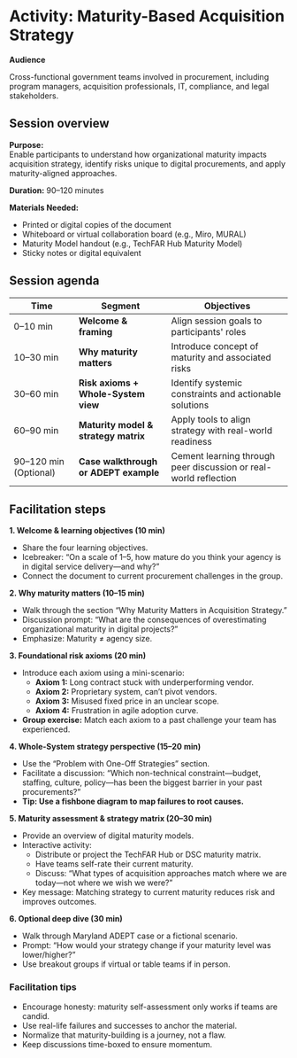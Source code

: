 # Activity: Maturity-Based Acquisition Strategy

**Audience**

Cross-functional government teams involved in procurement, including program managers, acquisition professionals, IT, compliance, and legal stakeholders.

## Session overview

**Purpose:**  
Enable participants to understand how organizational maturity impacts acquisition strategy, identify risks unique to digital procurements, and apply maturity-aligned approaches.

**Duration:** 90–120 minutes

**Materials Needed:**

* Printed or digital copies of the document  
* Whiteboard or virtual collaboration board (e.g., Miro, MURAL)  
* Maturity Model handout (e.g., TechFAR Hub Maturity Model)  
* Sticky notes or digital equivalent

## Session agenda

| Time | Segment | Objectives |
| ----- | ----- | ----- |
| 0–10 min | **Welcome & framing** | Align session goals to participants' roles |
| 10–30 min | **Why maturity matters** | Introduce concept of maturity and associated risks |
| 30–60 min | **Risk axioms \+ Whole-System view** | Identify systemic constraints and actionable solutions |
| 60–90 min | **Maturity model & strategy matrix** | Apply tools to align strategy with real-world readiness |
| 90–120 min (Optional) | **Case walkthrough or ADEPT example** | Cement learning through peer discussion or real-world reflection |

## Facilitation steps

**1\. Welcome & learning objectives (10 min)**
* Share the four learning objectives.  
* Icebreaker: “On a scale of 1–5, how mature do you think your agency is in digital service delivery—and why?”  
* Connect the document to current procurement challenges in the group.

**2\. Why maturity matters (10–15 min)**
* Walk through the section “Why Maturity Matters in Acquisition Strategy.”  
* Discussion prompt: “What are the consequences of overestimating organizational maturity in digital projects?”  
* Emphasize: Maturity ≠ agency size.

**3\. Foundational risk axioms (20 min)**
* Introduce each axiom using a mini-scenario:  
  * **Axiom 1:** Long contract stuck with underperforming vendor.  
  * **Axiom 2:** Proprietary system, can’t pivot vendors.  
  * **Axiom 3:** Misused fixed price in an unclear scope.  
  * **Axiom 4:** Frustration in agile adoption curve.  
* **Group exercise:** Match each axiom to a past challenge your team has experienced.

**4\. Whole-System strategy perspective (15–20 min)**
* Use the “Problem with One-Off Strategies” section.  
* Facilitate a discussion: “Which non-technical constraint—budget, staffing, culture, policy—has been the biggest barrier in your past procurements?”  
* **Tip: Use a fishbone diagram to map failures to root causes.**

**5\. Maturity assessment & strategy matrix (20–30 min)**
* Provide an overview of digital maturity models.  
* Interactive activity:  
  * Distribute or project the TechFAR Hub or DSC maturity matrix.  
  * Have teams self-rate their current maturity.  
  * Discuss: “What types of acquisition approaches match where we are today—not where we wish we were?”  
* Key message: Matching strategy to current maturity reduces risk and improves outcomes.

**6\. Optional deep dive (30 min)**
* Walk through Maryland ADEPT case or a fictional scenario.  
* Prompt: “How would your strategy change if your maturity level was lower/higher?”  
* Use breakout groups if virtual or table teams if in person.

### Facilitation tips

* Encourage honesty: maturity self-assessment only works if teams are candid.  
* Use real-life failures and successes to anchor the material.  
* Normalize that maturity-building is a journey, not a flaw.  
* Keep discussions time-boxed to ensure momentum.


